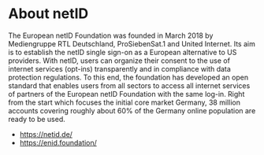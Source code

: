 # About netID

The European netID Foundation was founded in March 2018 by Mediengruppe RTL Deutschland, ProSiebenSat.1 and United Internet. Its aim is to establish the netID single sign-on as a European alternative to US providers. With netID, users can organize their consent to the use of internet services (opt-ins) transparently and in compliance with data protection regulations. To this end, the foundation has developed an open standard that enables users from all sectors to access all internet services of partners of the European netID Foundation with the same log-in. Right from the start which focuses the initial core market Germany, 38 million accounts covering roughly about 60% of the Germany online population are ready to be used.

- <https://netid.de/>
- <https://enid.foundation/>
